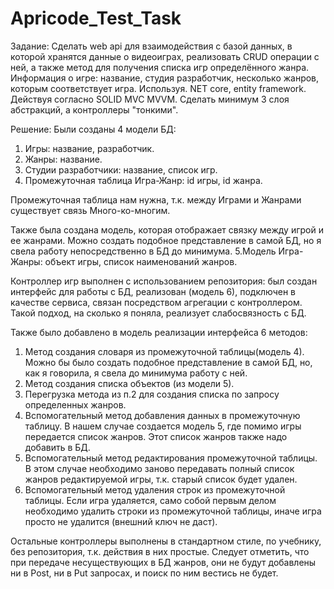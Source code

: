 # Apricode_Test_Task

Задание:
Сделать web api для взаимодействия с базой данных, в которой хранятся данные о видеоиграх, реализовать CRUD операции с ней, 
а также метод для получения списка игр определённого жанра.
Информация о игре: название, студия разработчик, несколько жанров, которым соответствует игра.
Используя. NET core, entity framework.
Действуя согласно SOLID MVC MVVM.
Сделать минимум 3 слоя абстракций, а контроллеры "тонкими".

Решение:
Были созданы 4 модели БД:
1. Игры: название, разработчик.
2. Жанры: название.
3. Студии разработчики: название, список игр.
4. Промежуточная таблица Игра-Жанр: id игры, id жанра.

Промежуточная таблица нам нужна, т.к. между Играми и Жанрами существует связь Много-ко-многим.

Также была создана модель, которая отображает связку между игрой и ее жанрами. Можно создать подобное представление в самой БД, но я свела работу непосредственно в БД до минимума.
5.Модель Игра-Жанры: объект игры, список наименований жанров.

Контроллер игр выполнен с использованием репозитория: был создан интерфейс для работы с БД, реализован (модель 6), подключен в качестве сервиса, связан посредством агрегации с контроллером.
Такой подход, на сколько я поняла, реализует слабосвязность с БД.

Также было добавлено в модель реализации интерфейса 6 методов:
1. Метод создания словаря из промежуточной таблицы(модель 4). Можно бы было создать подобное представление в самой БД, но, как я говорила, я свела до минимума работу с ней.
2. Метод создания списка объектов (из модели 5).
3. Перегрузка метода из п.2 для создания списка по запросу определенных жанров.
4. Вспомогательный метод добавления данных в промежуточную таблицу. В нашем случае создается модель 5, где помимо игры передается список жанров. Этот список жанров также надо добавить в БД.
5. Вспомогательный метод редактирования промежуточной таблицы. В этом случае необходимо заново передавать полный список жанров редактируемой игры, т.к. старый список будет удален.
6. Вспомогательный метод удаления строк из промежуточной таблицы. Если игра удаляется, само собой первым делом необходимо удалить строки из промежуточной таблицы, иначе игра просто не удалится (внешний ключ не даст).

Остальные контроллеры выполнены в стандартном стиле, по учебнику, без репозитория, т.к. действия в них простые.
Следует отметить, что при передаче несуществующих в БД жанров, они не будут добавлены ни в Post, ни в Put запросах, и поиск по ним вестись не будет.

